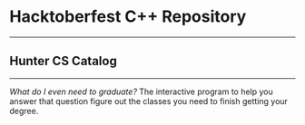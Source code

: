 # Hacktoberfest C++ Repository
***
## Hunter CS Catalog
---
_What do I even need to graduate?_
The interactive program to help you answer that question figure out the classes
you need to finish getting your degree.
